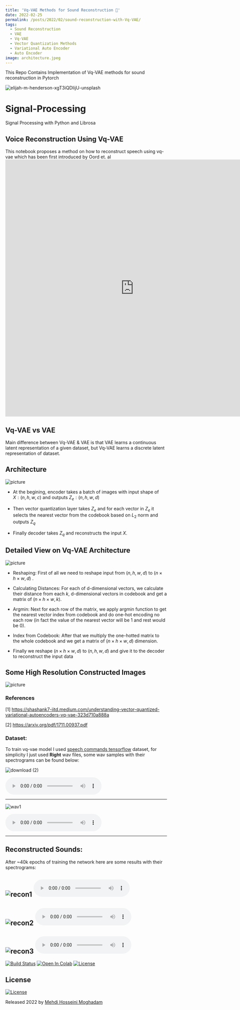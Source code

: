 ```yaml
---
title: 'Vq-VAE Methods for Sound Reconstruction 🎻'
date: 2022-02-25
permalink: /posts/2022/02/sound-reconstruction-with-Vq-VAE/     
tags:
  - Sound Reconstruction
  - VAE
  - Vq-VAE
  - Vector Quantization Methods
  - Variational Auto Encoder
  - Auto Encoder
image: architecture.jpeg
---
```


This Repo Contains Implementation of Vq-VAE methods for sound reconstruction in Pytorch

![elijah-m-henderson-xgT3iQDIijU-unsplash](https://user-images.githubusercontent.com/53477752/155848248-49f62114-0ff2-4605-927c-6d15c1726264.jpg)



# Signal-Processing
Signal Processing with Python and Librosa


## Voice Reconstruction Using Vq-VAE

This notebook proposes a method on how to reconstruct speech using vq-vae which has been first introduced by Oord et. al
<embed src="https://arxiv.org/pdf/1711.00937.pdf" type="application/pdf" width="800px" height="800px">




## Vq-VAE vs VAE
Main difference between Vq-VAE & VAE is that VAE learns a continuous latent representation of a given dataset, but Vq-VAE learns a discrete latent representation of dataset.  



## Architecture


![picture](https://drive.google.com/uc?export=view&id=1hVMCRd4ZeBMM581iLa5ZKV1C-gT4IUsQ)


- At the begining, encoder takes a batch of images with input shape of $X:(n, h, w, c)$ and outputs $Z_{e}:(n, h, w, d)$

- Then vector quantization layer takes $Z_{e}$ and for each vector in $Z_{e}$ it selects the nearest vector from the codebook based on $L_{2}$ norm and outputs $Z_{q}$ 

- Finally decoder takes $Z_{q}$ and reconstructs the input $X$.

## Detailed View on Vq-VAE Architecture

![picture](https://drive.google.com/uc?export=view&id=1a---6D9Nzvf7VJpfR_zDGujXSpJwG6cJ)


- Reshaping: First of all we need to reshape input from $(n, h, w, d)$ to $(n \times h \times w, d)$ .

- Calculating Distances: For each of d-dimensional vectors, we calculate their distance from each $k$, d-dimensional vectors in codebook and get a matrix of $(n \times h \times w, k)$.

- Argmin: Next for each row of the matrix, we apply argmin function to get the nearest vector index from codebook and do one-hot encoding no each row (in fact the value of the nearest vector will be 1 and rest would be 0).

- Index from Codebook: After that we multiply the one-hotted matrix to the whole codebook and we get a matrix of $(n \times h \times w, d)$ dimension.

- Finally we reshape $(n \times h \times w, d)$ to $(n, h, w, d)$ and give it to the decoder to reconstruct the input data 



##  Some High Resolution Constructed Images


![picture](https://drive.google.com/uc?export=view&id=1rAicXUoCWrLEKtA-Wyvwj2ydNhsbQzk3)


### References
[1] https://shashank7-iitd.medium.com/understanding-vector-quantized-variational-autoencoders-vq-vae-323d710a888a

[2] https://arxiv.org/pdf/1711.00937.pdf


<!-- 
<embed src="https://arxiv.org/pdf/1703.10135.pdf" type="application/pdf" width="800px" height="800px">.

 -->



### Dataset:
  To train vq-vae model I used [speech commands tensorflow](https://www.kaggle.com/luantm/speech-commands-tensorflow) dataset, for simplicity I just used **Right**
  wav files, some wav samples with their spectrograms can be found below:
  

![download (2)](https://user-images.githubusercontent.com/53477752/155896723-51ad44d7-46ed-466a-8566-71a48a9e8c59.png)
 
<audio src="https://github.com/mehdihosseinimoghadam/mehdihosseinimoghadam.github.io/blob/master/images/download%20(1).wav?raw=true" controls preload="metadata"></audio>

---

![wav1](https://user-images.githubusercontent.com/53477752/155848854-0b8e1b63-4384-464a-be2c-c54b81cdd852.png)

<audio src="https://github.com/mehdihosseinimoghadam/mehdihosseinimoghadam.github.io/blob/master/images/download.wav?raw=true" controls preload="metadata"></audio>

---

## Reconstructed Sounds:
After ~40k epochs of training the network here are some results with their spectrograms:


![recon1](https://user-images.githubusercontent.com/53477752/155897443-7aa051da-04d2-42ed-84a4-7558627f1946.png)
<audio src="https://github.com/mehdihosseinimoghadam/mehdihosseinimoghadam.github.io/blob/master/images/recon1.wav?raw=true" controls preload="metadata"></audio>
---


![recon2](https://user-images.githubusercontent.com/53477752/155897450-ccbc2c04-21f2-49ed-92a1-4b2edff988ce.png)
<audio src="https://github.com/mehdihosseinimoghadam/mehdihosseinimoghadam.github.io/blob/master/images/recon2.wav?raw=true" controls preload="metadata"></audio>
---


![recon3](https://user-images.githubusercontent.com/53477752/155897455-9839f412-73c4-476e-9d20-2fe0fa71ce59.png)
<audio src="https://github.com/mehdihosseinimoghadam/mehdihosseinimoghadam.github.io/blob/master/images/recon3.wav?raw=true" controls preload="metadata"></audio>
---

<!-- Sample1            |  Sample2
:-------------------------:|:-------------------------:
![wav1](https://user-images.githubusercontent.com/53477752/155848854-0b8e1b63-4384-464a-be2c-c54b81cdd852.png) |  ![wav1](https://user-images.githubusercontent.com/53477752/155848854-0b8e1b63-4384-464a-be2c-c54b81cdd852.png)|
<audio src="https://github.com/mehdihosseinimoghadam/mehdihosseinimoghadam.github.io/blob/master/images/download.wav?raw=true" controls preload="metadata"></audio>|<audio src="https://github.com/mehdihosseinimoghadam/mehdihosseinimoghadam.github.io/blob/master/images/download.wav?raw=true" controls preload="metadata"></audio>

 -->

[![Build Status](https://travis-ci.org/joemccann/dillinger.svg?branch=master)](https://travis-ci.org/joemccann/dillinger)
[![Open In Colab](https://colab.research.google.com/assets/colab-badge.svg)](https://colab.research.google.com/github/mehdihosseinimoghadam/Complex-Neural-Networks/blob/main/Complex_Deep_Neural_Network.ipynb)
[![License](https://img.shields.io/badge/license-MIT-blue.svg)](/LICENSE)






## License

[![License](https://img.shields.io/badge/license-MIT-blue.svg)](/LICENSE)

Released 2022 by [Mehdi Hosseini Moghadam](https://github.com/mehdihosseinimoghadam)
